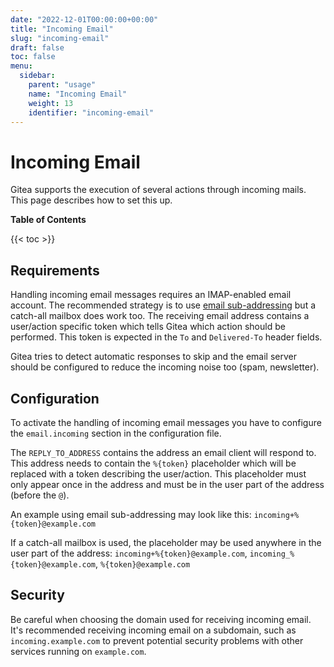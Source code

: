 ```yaml
---
date: "2022-12-01T00:00:00+00:00"
title: "Incoming Email"
slug: "incoming-email"
draft: false
toc: false
menu:
  sidebar:
    parent: "usage"
    name: "Incoming Email"
    weight: 13
    identifier: "incoming-email"
---
```


# Incoming Email

Gitea supports the execution of several actions through incoming mails. This page describes how to set this up.

**Table of Contents**

{{< toc >}}

## Requirements

Handling incoming email messages requires an IMAP-enabled email account.
The recommended strategy is to use [email sub-addressing](https://en.wikipedia.org/wiki/Email_address#Sub-addressing) but a catch-all mailbox does work too.
The receiving email address contains a user/action specific token which tells Gitea which action should be performed.
This token is expected in the `To` and `Delivered-To` header fields.

Gitea tries to detect automatic responses to skip and the email server should be configured to reduce the incoming noise too (spam, newsletter).

## Configuration

To activate the handling of incoming email messages you have to configure the `email.incoming` section in the configuration file.

The `REPLY_TO_ADDRESS` contains the address an email client will respond to.
This address needs to contain the `%{token}` placeholder which will be replaced with a token describing the user/action.
This placeholder must only appear once in the address and must be in the user part of the address (before the `@`).

An example using email sub-addressing may look like this: `incoming+%{token}@example.com`

If a catch-all mailbox is used, the placeholder may be used anywhere in the user part of the address: `incoming+%{token}@example.com`, `incoming_%{token}@example.com`, `%{token}@example.com`

## Security

Be careful when choosing the domain used for receiving incoming email.
It's recommended receiving incoming email on a subdomain, such as `incoming.example.com` to prevent potential security problems with other services running on `example.com`.
